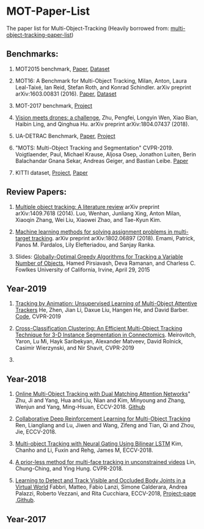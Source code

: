 # MOT-Paper-List
The paper list for Multi-Object-Tracking (Heavily borrowed from: [multi-object-tracking-paper-list](https://github.com/SpyderXu/multi-object-tracking-paper-list))


## Benchmarks: 

1. MOT2015 benchmark, [Paper](https://arxiv.org/pdf/1504.01942.pdf), [Dataset](https://motchallenge.net/data/2D_MOT_2015/)

2. MOT16: A Benchmark for Multi-Object Tracking, Milan, Anton, Laura Leal-Taixé, Ian Reid, Stefan Roth, and Konrad Schindler. arXiv preprint arXiv:1603.00831 (2016). [Paper](https://arxiv.org/pdf/1603.00831), [Dataset](https://motchallenge.net/data/MOT16/)

3. MOT-2017 benchmark, [Project](https://motchallenge.net/data/MOT17/) 

4. [Vision meets drones: a challenge](https://arxiv.org/pdf/1804.07437), Zhu, Pengfei, Longyin Wen, Xiao Bian, Haibin Ling, and Qinghua Hu. arXiv preprint arXiv:1804.07437 (2018). 

5. UA-DETRAC Benchmark, [Paper](https://detrac-db.rit.albany.edu/Data/DETRAC-benchmark-report.pdf), [Project](https://detrac-db.rit.albany.edu/)

6. "MOTS: Multi-Object Tracking and Segmentation" CVPR-2019. 
Voigtlaender, Paul, Michael Krause, Aljosa Osep, Jonathon Luiten, Berin Balachandar Gnana Sekar, Andreas Geiger, and Bastian Leibe. [Paper](https://arxiv.org/pdf/1902.03604) 

7. KITTI dataset, [Project](http://www.cvlibs.net/datasets/kitti/eval_tracking.php), [Paper](http://www.webmail.cvlibs.net/publications/Geiger2012CVPR.pdf) 





## Review Papers: 
1. [Multiple object tracking: A literature review](https://arxiv.org/pdf/1409.7618.pdf) arXiv preprint arXiv:1409.7618 (2014).
Luo, Wenhan, Junliang Xing, Anton Milan, Xiaoqin Zhang, Wei Liu, Xiaowei Zhao, and Tae-Kyun Kim. 

2. [Machine learning methods for solving assignment problems in multi-target tracking](https://arxiv.org/pdf/1802.06897). arXiv preprint arXiv:1802.06897 (2018). 
Emami, Patrick, Panos M. Pardalos, Lily Elefteriadou, and Sanjay Ranka. 

3. Slides: [Globally-Optimal Greedy Algorithms for Tracking a Variable Number of Objects](http://vision.stanford.edu/teaching/cs231b_spring1415/slides/greedy_fahim_albert.pdf), Hamed Pirsiavash, Deva Ramanan, and Charless C. Fowlkes University of California, Irvine, April 29, 2015




## Year-2019 
1. [Tracking by Animation: Unsupervised Learning of Multi-Object Attentive Trackers](https://arxiv.org/pdf/1809.03137) 
He, Zhen, Jian Li, Daxue Liu, Hangen He, and David Barber. [Code](https://github.com/zhen-he/tracking-by-animation), CVPR-2019 

2. [Cross-Classification Clustering: An Efficient Multi-Object Tracking Technique for 3-D Instance Segmentation in Connectomics](http://openaccess.thecvf.com/content_CVPR_2019/papers/Meirovitch_Cross-Classification_Clustering_An_Efficient_Multi-Object_Tracking_Technique_for_3-D_Instance_CVPR_2019_paper.pdf). Meirovitch, Yaron, Lu Mi, Hayk Saribekyan, Alexander Matveev, David Rolnick, Casimir Wierzynski, and Nir Shavit, CVPR-2019 

3. 



## Year-2018 
1. [Online Multi-Object Tracking with Dual Matching Attention Networks](http://openaccess.thecvf.com/content_ECCV_2018/papers/Ji_Zhu_Online_Multi-Object_Tracking_ECCV_2018_paper.pdf)"
Zhu, Ji and Yang, Hua and Liu, Nian and Kim, Minyoung and Zhang, Wenjun and Yang, Ming-Hsuan, ECCV-2018. 
[Github](https://github.com/jizhu1023/DMAN_MOT)

2. [Collaborative Deep Reinforcement Learning for Multi-Object Tracking](http://openaccess.thecvf.com/content_ECCV_2018/papers/Liangliang_Ren_Collaborative_Deep_Reinforcement_ECCV_2018_paper.pdf)
Ren, Liangliang and Lu, Jiwen and Wang, Zifeng and Tian, Qi and Zhou, Jie, ECCV-2018. 

3. [Multi-object Tracking with Neural Gating Using Bilinear LSTM](http://openaccess.thecvf.com/content_ECCV_2018/papers/Chanho_Kim_Multi-object_Tracking_with_ECCV_2018_paper.pdf) 
Kim, Chanho and Li, Fuxin and Rehg, James M, ECCV-2018. 

4. [A prior-less method for multi-face tracking in unconstrained videos](http://openaccess.thecvf.com/content_cvpr_2018/papers/Lin_A_Prior-Less_Method_CVPR_2018_paper.pdf)
Lin, Chung-Ching, and Ying Hung. CVPR-2018. 

5. [Learning to Detect and Track Visible and Occluded Body Joints in a Virtual World](http://openaccess.thecvf.com/content_ECCV_2018/papers/Matteo_Fabbri_Learning_to_Detect_ECCV_2018_paper.pdf)
Fabbri, Matteo, Fabio Lanzi, Simone Calderara, Andrea Palazzi, Roberto Vezzani, and Rita Cucchiara, ECCV-2018, [Project-page](http://imagelab.ing.unimore.it/jta)
,[Github](https://github.com/fabbrimatteo/JTA-Dataset). 





## Year-2017 





































































